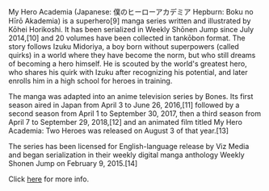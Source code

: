 My Hero Academia (Japanese: 僕のヒーローアカデミア Hepburn: Boku no Hīrō Akademia) is a superhero[9] manga series written and illustrated by Kōhei Horikoshi. It has been serialized in Weekly Shōnen Jump since July 2014,[10] and 20 volumes have been collected in tankōbon format. The story follows Izuku Midoriya, a boy born without superpowers (called quirks) in a world where they have become the norm, but who still dreams of becoming a hero himself. He is scouted by the world's greatest hero, who shares his quirk with Izuku after recognizing his potential, and later enrolls him in a high school for heroes in training.

The manga was adapted into an anime television series by Bones. Its first season aired in Japan from April 3 to June 26, 2016,[11] followed by a second season from April 1 to September 30, 2017, then a third season from April 7 to September 29, 2018,[12] and an animated film titled My Hero Academia: Two Heroes was released on August 3 of that year.[13]

The series has been licensed for English-language release by Viz Media and began serialization in their weekly digital manga anthology Weekly Shonen Jump on February 9, 2015.[14]


Click [here](https://en.wikipedia.org/wiki/My_Hero_Academiahttps://en.wikipedia.org/wiki/My_Hero_Academiahttps://en.wikipedia.org/wiki/My_Hero_Academiahttps://en.wikipedia.org/wiki/My_Hero_Academiahttps://en.wikipedia.org/wiki/My_Hero_Academia) for more info.